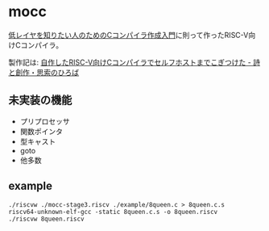 # mocc

[低レイヤを知りたい人のためのCコンパイラ作成入門][compilerbook]に則って作ったRISC-V向けCコンパイラ。

製作記は: [自作したRISC-V向けCコンパイラでセルフホストまでこぎつけた - 詩と創作・思索のひろば](https://motemen.hatenablog.com/entry/2022/11/compilerbook-riscv)

## 未実装の機能

* プリプロセッサ
* 関数ポインタ
* 型キャスト
* goto
* 他多数

## example

    ./riscvw ./mocc-stage3.riscv ./example/8queen.c > 8queen.c.s
    riscv64-unknown-elf-gcc -static 8queen.c.s -o 8queen.riscv
    ./riscvw 8queen.riscv

[compilerbook]: https://www.sigbus.info/compilerbook

